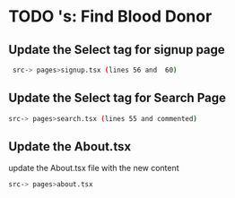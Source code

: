 # TODO 's: Find Blood Donor

## Update the Select tag for signup page

```sh
 src-> pages>signup.tsx (lines 56 and  60)
 ```

## Update the Select tag for Search Page
    
```sh
src-> pages>search.tsx (lines 55 and commented)
```

## Update the About.tsx

update the About.tsx file with the new content

```sh
src-> pages>about.tsx
```
<!--  Update all this -->